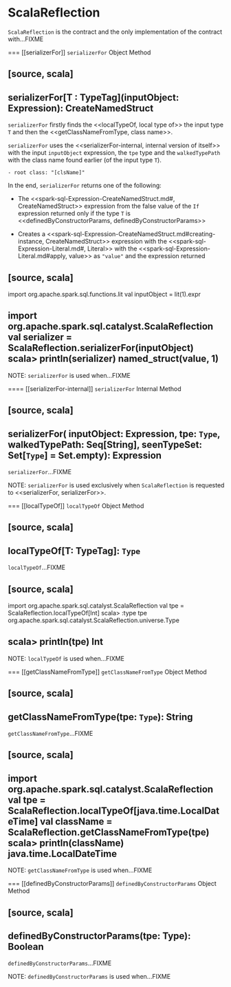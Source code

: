 # ScalaReflection

`ScalaReflection` is the contract and the only implementation of the contract with...FIXME

=== [[serializerFor]] `serializerFor` Object Method

[source, scala]
----
serializerFor[T : TypeTag](inputObject: Expression): CreateNamedStruct
----

`serializerFor` firstly finds the <<localTypeOf, local type of>> the input type `T` and then the <<getClassNameFromType, class name>>.

`serializerFor` uses the <<serializerFor-internal, internal version of itself>> with the input `inputObject` expression, the `tpe` type and the `walkedTypePath` with the class name found earlier (of the input type `T`).

```
- root class: "[clsName]"
```

In the end, `serializerFor` returns one of the following:

* The <<spark-sql-Expression-CreateNamedStruct.md#, CreateNamedStruct>> expression from the false value of the `If` expression returned only if the type `T` is <<definedByConstructorParams, definedByConstructorParams>>

* Creates a <<spark-sql-Expression-CreateNamedStruct.md#creating-instance, CreateNamedStruct>> expression with the <<spark-sql-Expression-Literal.md#, Literal>> with the <<spark-sql-Expression-Literal.md#apply, value>> as `"value"` and the expression returned

[source, scala]
----
import org.apache.spark.sql.functions.lit
val inputObject = lit(1).expr

import org.apache.spark.sql.catalyst.ScalaReflection
val serializer = ScalaReflection.serializerFor(inputObject)
scala> println(serializer)
named_struct(value, 1)
----

NOTE: `serializerFor` is used when...FIXME

==== [[serializerFor-internal]] `serializerFor` Internal Method

[source, scala]
----
serializerFor(
  inputObject: Expression,
  tpe: `Type`,
  walkedTypePath: Seq[String],
  seenTypeSet: Set[`Type`] = Set.empty): Expression
----

`serializerFor`...FIXME

NOTE: `serializerFor` is used exclusively when `ScalaReflection` is requested to <<serializerFor, serializerFor>>.

=== [[localTypeOf]] `localTypeOf` Object Method

[source, scala]
----
localTypeOf[T: TypeTag]: `Type`
----

`localTypeOf`...FIXME

[source, scala]
----
import org.apache.spark.sql.catalyst.ScalaReflection
val tpe = ScalaReflection.localTypeOf[Int]
scala> :type tpe
org.apache.spark.sql.catalyst.ScalaReflection.universe.Type

scala> println(tpe)
Int
----

NOTE: `localTypeOf` is used when...FIXME

=== [[getClassNameFromType]] `getClassNameFromType` Object Method

[source, scala]
----
getClassNameFromType(tpe: `Type`): String
----

`getClassNameFromType`...FIXME

[source, scala]
----
import org.apache.spark.sql.catalyst.ScalaReflection
val tpe = ScalaReflection.localTypeOf[java.time.LocalDateTime]
val className = ScalaReflection.getClassNameFromType(tpe)
scala> println(className)
java.time.LocalDateTime
----

NOTE: `getClassNameFromType` is used when...FIXME

=== [[definedByConstructorParams]] `definedByConstructorParams` Object Method

[source, scala]
----
definedByConstructorParams(tpe: Type): Boolean
----

`definedByConstructorParams`...FIXME

NOTE: `definedByConstructorParams` is used when...FIXME
